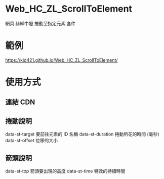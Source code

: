 # Web_HC_ZL_ScrollToElement
網頁 赫綵中壢 捲動至指定元素 套件

# 範例
https://kid421.github.io/Web_HC_ZL_ScrollToElement/

# 使用方式
## 連結 CDN


## 捲動說明
data-st-target 要前往元素的 ID 名稱
data-st-duration 捲動所花的時間 (毫秒)
data-st-offset 位移的大小

## 箭頭說明
data-st-top 箭頭要出現的高度
data-st-time 特效的持續時間